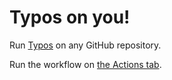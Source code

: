 # Typos on you!

Run [Typos](https://github.com/crate-ci/typos) on any GitHub repository.

Run the workflow on [the Actions tab](https://github.com/szepeviktor/typos-on-you/actions/workflows/spelling.yml).

